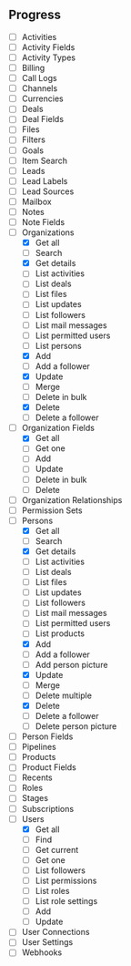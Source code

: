 ## Progress
 - [ ] Activities
 - [ ] Activity Fields
 - [ ] Activity Types
 - [ ] Billing
 - [ ] Call Logs
 - [ ] Channels
 - [ ] Currencies
 - [ ] Deals
 - [ ] Deal Fields
 - [ ] Files
 - [ ] Filters
 - [ ] Goals
 - [ ] Item Search
 - [ ] Leads
 - [ ] Lead Labels
 - [ ] Lead Sources
 - [ ] Mailbox
 - [ ] Notes
 - [ ] Note Fields
 - [ ] Organizations
   - [X] Get all
   - [ ] Search
   - [X] Get details
   - [ ] List activities
   - [ ] List deals
   - [ ] List files
   - [ ] List updates
   - [ ] List followers
   - [ ] List mail messages
   - [ ] List permitted users
   - [ ] List persons
   - [X] Add
   - [ ] Add a follower
   - [X] Update
   - [ ] Merge
   - [ ] Delete in bulk
   - [X] Delete
   - [ ] Delete a follower
 - [ ] Organization Fields
   - [X] Get all
   - [ ] Get one
   - [ ] Add
   - [ ] Update
   - [ ] Delete in bulk
   - [ ] Delete
 - [ ] Organization Relationships
 - [ ] Permission Sets
 - [ ] Persons
   - [X] Get all
   - [ ] Search
   - [X] Get details
   - [ ] List activities
   - [ ] List deals
   - [ ] List files
   - [ ] List updates
   - [ ] List followers
   - [ ] List mail messages
   - [ ] List permitted users
   - [ ] List products
   - [X] Add
   - [ ] Add a follower
   - [ ] Add person picture
   - [X] Update
   - [ ] Merge
   - [ ] Delete multiple
   - [X] Delete
   - [ ] Delete a follower
   - [ ] Delete person picture
 - [ ] Person Fields
 - [ ] Pipelines
 - [ ] Products
 - [ ] Product Fields
 - [ ] Recents
 - [ ] Roles
 - [ ] Stages
 - [ ] Subscriptions
 - [ ] Users
   - [X] Get all
   - [ ] Find
   - [ ] Get current
   - [ ] Get one
   - [ ] List followers
   - [ ] List permissions
   - [ ] List roles
   - [ ] List role settings
   - [ ] Add
   - [ ] Update
 - [ ] User Connections
 - [ ] User Settings
 - [ ] Webhooks
